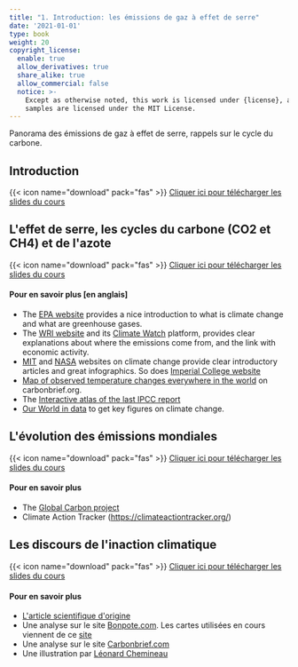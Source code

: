 ```yaml
---
title: "1. Introduction: les émissions de gaz à effet de serre"
date: '2021-01-01'
type: book
weight: 20
copyright_license:
  enable: true
  allow_derivatives: true
  share_alike: true
  allow_commercial: false
  notice: >-
    Except as otherwise noted, this work is licensed under {license}, and code
    samples are licensed under the MIT License.
---
```

Panorama des émissions de gaz à effet de serre, rappels sur le cycle du carbone.

<!--more-->


## Introduction
{{< icon name="download" pack="fas" >}} [Cliquer ici pour télécharger les slides du cours](https://www.dropbox.com/s/mxa14u3nuwc9r2e/1_Intro.pdf?dl=0)

## L'effet de serre, les cycles du carbone (CO2 et CH4) et de l'azote
{{< icon name="download" pack="fas" >}} [Cliquer ici pour télécharger les slides du cours](https://www.dropbox.com/s/gjbnh2n1awnj0wv/2_le_changement_climatique.pdf?dl=0)

#### Pour en savoir plus [en anglais]
- The [EPA website](https://www.epa.gov/ghgemissions/overview-greenhouse-gases) provides a nice introduction to what is climate change and what are greenhouse gases.
- The [WRI website](https://www.wri.org/blog/2020/02/greenhouse-gas-emissions-by-country-sector) and its [Climate Watch](https://www.wri.org/initiatives/climate-watch) platform, provides clear explanations about where the emissions come from, and the link with economic activity.
- [MIT](https://climate.mit.edu/) and [NASA](https://climate.nasa.gov/) websites on climate change provide clear introductory articles and great infographics. So does [Imperial College website](https://www.imperial.ac.uk/grantham/publications/climate-change-faqs/)
- [Map of observed temperature changes everywhere in the world](https://www.carbonbrief.org/mapped-how-every-part-of-the-world-has-warmed-and-could-continue-to-warm) on carbonbrief.org.
- The [Interactive atlas of the last IPCC report](https://interactive-atlas.ipcc.ch/)
- [Our World in data](https://ourworldindata.org/) to get key figures on climate change.

## L'évolution des émissions mondiales
{{< icon name="download" pack="fas" >}} [Cliquer ici pour télécharger les slides du cours](https://www.dropbox.com/s/g0ckcppb9oewwn1/3_historique%20des%20emissions.pdf?dl=0)

#### Pour en savoir plus
- The [Global Carbon project](https://www.globalcarbonproject.org/products/internetResources.htm#General) 
- Climate Action Tracker (https://climateactiontracker.org/)

## Les discours de l'inaction climatique
{{< icon name="download" pack="fas" >}} [Cliquer ici pour télécharger les slides du cours](https://www.dropbox.com/s/z11rmxt6b4301p1/6_course%20delay.pdf?dl=0)

#### Pour en savoir plus
- [L'article scientifique d'origine](https://www.cambridge.org/core/journals/global-sustainability/article/discourses-of-climate-delay/7B11B722E3E3454BB6212378E32985A7)
- Une analyse sur le site [Bonpote.com](https://bonpote.com/climat-les-12-excuses-de-linaction-et-comment-y-repondre/). Les cartes utilisées en cours viennent de ce [site](https://bonpote.com/wp-content/uploads/2021/06/12-discours-de-linaction-climatique-fp.pdf)
- Une analyse sur le site [Carbonbrief.com](https://www.carbonbrief.org/guest-post-how-discourses-of-delay-are-used-to-slow-climate-action)
- Une illustration par [Léonard Chemineau](https://www.leolinne.com/?portfolio=discourses-of-climate-delay)


